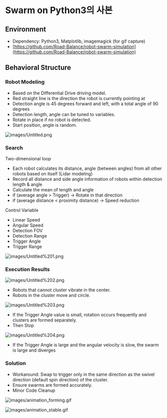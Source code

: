 # Swarm on Python3의 사본

## Environment

- Dependency: Python3, Matplotlib, imagemagick (for gif capture)
- [https://github.com/Road-Balance/robot-swarm-simulation](https://github.com/Road-Balance/robot-swarm-simulation)

## Behavioral Structure

### Robot Modeling

- Based on the Differential Drive driving model.
- Red straight line is the direction the robot is currently pointing at
- Detection angle is 45 degrees forward and left, with a total angle of 90 degrees
- Detection length, angle can be tuned to variables.
- Rotate in place if no robot is detected.
- Start position, angle is random.

![images/Untitled.png](images/Untitled.png)

### Search

Two-dimensional loop

- Each robot calculates its distance, angle (between angles) from all other robots based on itself (Lidar modeling)
- Record all distance and side angle information of robots within detection length & angle
- Calculate the mean of length and angle
- if (average angle > Trigger) → Rotate in that direction
- if (average distance < proximity distance) → Speed reduction

Control Variable 

- Linear Speed
- Angular Speed
- Detection FOV
- Detection Range
- Trigger Angle
- Trigger Range

![images/Untitled%201.png](images/Untitled%201.png)

### Execution Results

![images/Untitled%202.png](images/Untitled%202.png)

- Robots that cannot cluster  vibrate in the center.
- Robots in the cluster move and circle.

![images/Untitled%203.png](images/Untitled%203.png)

- If the Trigger Angle value is small, rotation occurs frequently and clusters are formed separately.
- Then Stop

![images/Untitled%204.png](images/Untitled%204.png)

- If the Trigger Angle is large and the angular velocity is slow, the swarm is large and diverges

### Solution

- Workaround: Swap to trigger only in the same direction as the swivel direction (default spin direction) of the cluster.
- Ensure swarms are formed accurately.
- Minor Code Cleanup

![images/animation_forming.gif](images/animation_forming.gif)

![images/animation_stable.gif](images/animation_stable.gif)
